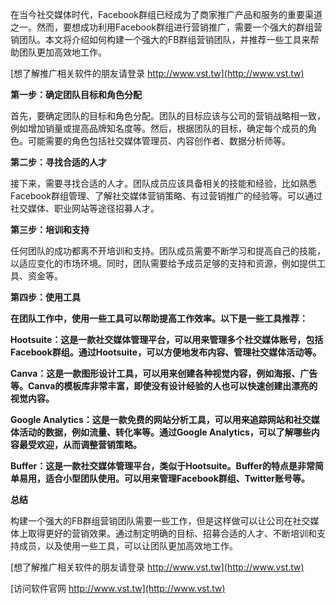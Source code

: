在当今社交媒体时代，Facebook群组已经成为了商家推广产品和服务的重要渠道之一。然而，要想成功利用Facebook群组进行营销推广，需要一个强大的群组营销团队。本文将介绍如何构建一个强大的FB群组营销团队，并推荐一些工具来帮助团队更加高效地工作。

[想了解推广相关软件的朋友请登录 http://www.vst.tw](http://www.vst.tw)

**第一步：确定团队目标和角色分配**

首先，要确定团队的目标和角色分配。团队的目标应该与公司的营销战略相一致，例如增加销量或提高品牌知名度等。然后，根据团队的目标，确定每个成员的角色。可能需要的角色包括社交媒体管理员、内容创作者、数据分析师等。

**第二步：寻找合适的人才**

接下来，需要寻找合适的人才。团队成员应该具备相关的技能和经验，比如熟悉Facebook群组管理、了解社交媒体营销策略、有过营销推广的经验等。可以通过社交媒体、职业网站等途径招募人才。

**第三步：培训和支持**

任何团队的成功都离不开培训和支持。团队成员需要不断学习和提高自己的技能，以适应变化的市场环境。同时，团队需要给予成员足够的支持和资源，例如提供工具、资金等。

**第四步：使用工具**

**在团队工作中，使用一些工具可以帮助提高工作效率。以下是一些工具推荐：**

**Hootsuite：这是一款社交媒体管理平台，可以用来管理多个社交媒体账号，包括Facebook群组。通过Hootsuite，可以方便地发布内容、管理社交媒体活动等。**

**Canva：这是一款图形设计工具，可以用来创建各种视觉内容，例如海报、广告等。Canva的模板库非常丰富，即使没有设计经验的人也可以快速创建出漂亮的视觉内容。**

**Google Analytics：这是一款免费的网站分析工具，可以用来追踪网站和社交媒体活动的数据，例如流量、转化率等。通过Google Analytics，可以了解哪些内容最受欢迎，从而调整营销策略。**

**Buffer：这是一款社交媒体管理平台，类似于Hootsuite。Buffer的特点是非常简单易用，适合小型团队使用。可以用来管理Facebook群组、Twitter账号等。**

**总结**

构建一个强大的FB群组营销团队需要一些工作，但是这样做可以让公司在社交媒体上取得更好的营销效果。通过制定明确的目标、招募合适的人才、不断培训和支持成员，以及使用一些工具，可以让团队更加高效地工作。

[想了解推广相关软件的朋友请登录 http://www.vst.tw](http://www.vst.tw)


[访问软件官网 http://www.vst.tw](http://www.vst.tw)
